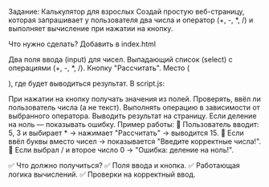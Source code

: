 Задание: Калькулятор для взрослых
Создай простую веб-страницу, которая запрашивает у пользователя два числа и оператор (+, -, *, /) и выполняет вычисление при нажатии на кнопку.

Что нужно сделать?
Добавить в index.html

Два поля ввода (input) для чисел.
Выпадающий список (select) с операциями (+, -, *, /).
Кнопку "Рассчитать".
Место (<p>), где будет выводиться результат.
В script.js:

При нажатии на кнопку получать значения из полей.
Проверять, ввёл ли пользователь числа (а не текст).
Выполнять операцию в зависимости от выбранного оператора.
Выводить результат на страницу.
Если деление на ноль — показывать ошибку.
Пример работы:
🔹 Пользователь вводит: 5, 3 и выбирает * → нажимает "Рассчитать" → выводится 15.
🔹 Если ввёл буквы вместо чисел → показывается "Введите корректные числа!".
🔹 Если выбрал / и второе число 0 → "Ошибка: деление на ноль!".

✅ Что должно получиться?
✅ Поля ввода и кнопка.
✅ Работающая логика вычислений.
✅ Проверки на корректный ввод.